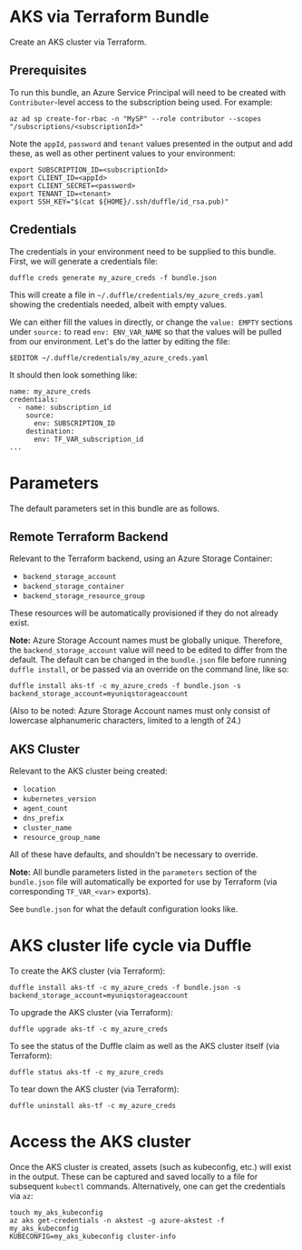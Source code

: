 # AKS via Terraform Bundle

Create an AKS cluster via Terraform.

## Prerequisites
To run this bundle, an Azure Service Principal will need to be created with `Contributer`-level access to the subscription being used.  For example:
```
az ad sp create-for-rbac -n "MySP" --role contributor --scopes "/subscriptions/<subscriptionId>"
```
Note the `appId`, `password` and `tenant` values presented in the output and add these, as well as other pertinent values to your environment:
```
export SUBSCRIPTION_ID=<subscriptionId>
export CLIENT_ID=<appId>
export CLIENT_SECRET=<password>
export TENANT_ID=<tenant>
export SSH_KEY="$(cat ${HOME}/.ssh/duffle/id_rsa.pub)"
```

## Credentials
The credentials in your environment need to be supplied to this bundle.  First, we will generate a credentials file:
```
duffle creds generate my_azure_creds -f bundle.json
```

This will create a file in `~/.duffle/credentials/my_azure_creds.yaml` showing the credentials needed, albeit with empty values.

We can either fill the values in directly, or change the `value: EMPTY` sections under `source:` to read `env: ENV_VAR_NAME` so that the values will be pulled from our environment.
Let's do the latter by editing the file:
```
$EDITOR ~/.duffle/credentials/my_azure_creds.yaml
```

It should then look something like:
```
name: my_azure_creds
credentials:
  - name: subscription_id
    source:
      env: SUBSCRIPTION_ID
    destination:
      env: TF_VAR_subscription_id
...
```

# Parameters

The default parameters set in this bundle are as follows.

## Remote Terraform Backend

Relevant to the Terraform backend, using an Azure Storage Container:
  * `backend_storage_account`
  * `backend_storage_container`
  * `backend_storage_resource_group`

These resources will be automatically provisioned if they do not already exist.

**Note:** Azure Storage Account names must be globally unique.  Therefore, the `backend_storage_account` value will need to be edited to differ from the default. The default can be changed in the `bundle.json` file before running `duffle install`, or be passed via an override on the command line, like so:
```
duffle install aks-tf -c my_azure_creds -f bundle.json -s backend_storage_account=myuniqstorageaccount
```
(Also to be noted: Azure Storage Account names must only consist of lowercase alphanumeric characters, limited to a length of 24.)

## AKS Cluster

Relevant to the AKS cluster being created:
  * `location`
  * `kubernetes_version`
  * `agent_count`
  * `dns_prefix`
  * `cluster_name`
  * `resource_group_name`

All of these have defaults, and shouldn't be necessary to override.

**Note:** All bundle parameters listed in the `parameters` section of the `bundle.json` file will automatically be exported for use by Terraform (via corresponding `TF_VAR_<var>` exports).

See `bundle.json` for what the default configuration looks like.

# AKS cluster life cycle via Duffle

To create the AKS cluster (via Terraform):

```
duffle install aks-tf -c my_azure_creds -f bundle.json -s backend_storage_account=myuniqstorageaccount
```

To upgrade the AKS cluster (via Terraform):

```
duffle upgrade aks-tf -c my_azure_creds
```

To see the status of the Duffle claim as well as the AKS cluster itself (via Terraform):

```
duffle status aks-tf -c my_azure_creds
```

To tear down the AKS cluster (via Terraform):

```
duffle uninstall aks-tf -c my_azure_creds
```

# Access the AKS cluster

Once the AKS cluster is created, assets (such as kubeconfig, etc.) will exist in the output.  These can be captured and saved locally to a file for subsequent `kubectl` commands.  Alternatively, one can get the credentials via `az`:

```
touch my_aks_kubeconfig
az aks get-credentials -n akstest -g azure-akstest -f my_aks_kubeconfig
KUBECONFIG=my_aks_kubeconfig cluster-info
```